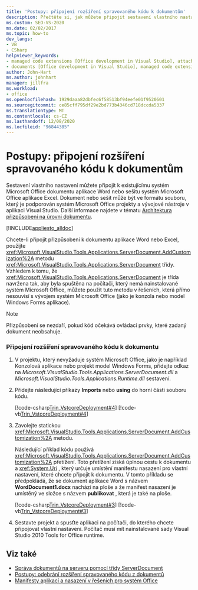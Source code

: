 ```yaml
---
title: 'Postupy: připojení rozšíření spravovaného kódu k dokumentům'
description: Přečtěte si, jak můžete připojit sestavení vlastního nastavení k existujícímu systém Microsoft Office dokumentu aplikace Word nebo systém Microsoft Office sešitu aplikace Excel.
ms.custom: SEO-VS-2020
ms.date: 02/02/2017
ms.topic: how-to
dev_langs:
- VB
- CSharp
helpviewer_keywords:
- managed code extensions [Office development in Visual Studio], attaching
- documents [Office development in Visual Studio], managed code extensions
author: John-Hart
ms.author: johnhart
manager: jillfra
ms.workload:
- office
ms.openlocfilehash: 1929daaa82dbfec6f58513bf94eefe01f9520601
ms.sourcegitcommit: ce85cff795df29e2bd773b4346cd718dccda5337
ms.translationtype: MT
ms.contentlocale: cs-CZ
ms.lasthandoff: 12/08/2020
ms.locfileid: "96844385"
---
```

# <a name="how-to-attach-managed-code-extensions-to-documents"></a>Postupy: připojení rozšíření spravovaného kódu k dokumentům
  Sestavení vlastního nastavení můžete připojit k existujícímu systém Microsoft Office dokumentu aplikace Word nebo sešitu systém Microsoft Office aplikace Excel. Dokument nebo sešit může být ve formátu souboru, který je podporován systém Microsoft Office projekty a vývojové nástroje v aplikaci Visual Studio. Další informace najdete v tématu [Architektura přizpůsobení na úrovni dokumentu](../vsto/architecture-of-document-level-customizations.md).

 [!INCLUDE[appliesto_alldoc](../vsto/includes/appliesto-alldoc-md.md)]

 Chcete-li připojit přizpůsobení k dokumentu aplikace Word nebo Excel, použijte <xref:Microsoft.VisualStudio.Tools.Applications.ServerDocument.AddCustomization%2A> metodu <xref:Microsoft.VisualStudio.Tools.Applications.ServerDocument> třídy. Vzhledem k tomu, že <xref:Microsoft.VisualStudio.Tools.Applications.ServerDocument> je třída navržena tak, aby byla spuštěna na počítači, který nemá nainstalované systém Microsoft Office, můžete použít tuto metodu v řešeních, která přímo nesouvisí s vývojem systém Microsoft Office (jako je konzola nebo model Windows Forms aplikace).

> [!NOTE]
> Přizpůsobení se nezdaří, pokud kód očekává ovládací prvky, které zadaný dokument neobsahuje.

### <a name="to-attach-managed-code-extensions-to-a-document"></a>Připojení rozšíření spravovaného kódu k dokumentu

1. V projektu, který nevyžaduje systém Microsoft Office, jako je například Konzolová aplikace nebo projekt model Windows Forms, přidejte odkaz na *Microsoft.VisualStudio.Tools.Applications.ServerDocument.dll* a *Microsoft.VisualStudio.Tools.Applications.Runtime.dll* sestavení.

2. Přidejte následující příkazy **Imports** nebo **using** do horní části souboru kódu.

     [!code-csharp[Trin_VstcoreDeployment#4](../vsto/codesnippet/CSharp/Trin_VstcoreDeploymentCS/Program.cs#4)]
     [!code-vb[Trin_VstcoreDeployment#4](../vsto/codesnippet/VisualBasic/Trin_VstcoreDeploymentVB/Program.vb#4)]

3. Zavolejte statickou <xref:Microsoft.VisualStudio.Tools.Applications.ServerDocument.AddCustomization%2A> metodu.

     Následující příklad kódu používá <xref:Microsoft.VisualStudio.Tools.Applications.ServerDocument.AddCustomization%2A> přetížení. Toto přetížení získá úplnou cestu k dokumentu a <xref:System.Uri> , který určuje umístění manifestu nasazení pro vlastní nastavení, které chcete připojit k dokumentu. V tomto příkladu se předpokládá, že se dokument aplikace Word s názvem **WordDocument1.docx** nachází na ploše a že manifest nasazení je umístěný ve složce s názvem **publikovat** , která je také na ploše.

     [!code-csharp[Trin_VstcoreDeployment#3](../vsto/codesnippet/CSharp/Trin_VstcoreDeploymentCS/Program.cs#3)]
     [!code-vb[Trin_VstcoreDeployment#3](../vsto/codesnippet/VisualBasic/Trin_VstcoreDeploymentVB/Program.vb#3)]

4. Sestavte projekt a spusťte aplikaci na počítači, do kterého chcete připojovat vlastní nastavení. Počítač musí mít nainstalované sady Visual Studio 2010 Tools for Office runtime.

## <a name="see-also"></a>Viz také
- [Správa dokumentů na serveru pomocí třídy ServerDocument](../vsto/managing-documents-on-a-server-by-using-the-serverdocument-class.md)
- [Postupy: odebrání rozšíření spravovaného kódu z dokumentů](../vsto/how-to-remove-managed-code-extensions-from-documents.md)
- [Manifesty aplikací a nasazení v řešeních pro systém Office](../vsto/application-and-deployment-manifests-in-office-solutions.md)
